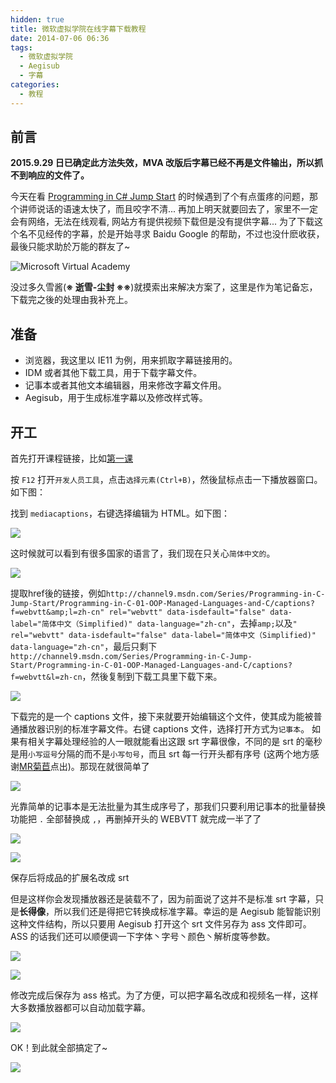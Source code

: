 ```yaml
---
hidden: true
title: 微软虚拟学院在线字幕下载教程
date: 2014-07-06 06:36
tags:
  - 微软虚拟学院
  - Aegisub
  - 字幕
categories:
  - 教程
---
```


## 前言

**2015.9.29 日已确定此方法失效，MVA 改版后字幕已经不再是文件输出，所以抓不到响应的文件了。**

今天在看 [Programming in C# Jump Start](http://www.microsoftvirtualacademy.com/training-courses/790) 的时候遇到了个有点蛋疼的问题，那个讲师说话的语速太快了，而且咬字不清... 再加上明天就要回去了，家里不一定会有网络，无法在线观看, 网站方有提供视频下载但是没有提供字幕... 为了下载这个名不见经传的字幕，於是开始寻求 Baidu Google 的帮助，不过也没什麽收获，最後只能求助於万能的群友了~

![Microsoft Virtual Academy](https://raw.githubusercontent.com/YumeMichi/hexo-idsy/gh-pages/img/mva-01.png)

没过多久雪酱(**※ 逝雪-尘封 ※※**)就摸索出来解决方案了，这里是作为笔记备忘，下载完之後的处理由我补充上。


## 准备

  - 浏览器，我这里以 IE11 为例，用来抓取字幕链接用的。
  - IDM 或者其他下载工具，用于下载字幕文件。
  - 记事本或者其他文本编辑器，用来修改字幕文件用。
  - Aegisub，用于生成标准字幕以及修改样式等。
<!--more-->

## 开工

首先打开课程链接，比如[第一课](http://www.microsoftvirtualacademy.com/Content/ViewContent.aspx?et=4226&m=4217&ct=19866)

按 `F12` 打开`开发人员工具`，点击`选择元素(Ctrl+B)`，然後鼠标点击一下播放器窗口。如下图：

找到 `mediacaptions`，右键选择编辑为 HTML。如下图：

![](https://raw.githubusercontent.com/YumeMichi/hexo-idsy/gh-pages/img/mva-02.png)


这时候就可以看到有很多国家的语言了，我们现在只关心`简体中文的`。

![](https://raw.githubusercontent.com/YumeMichi/hexo-idsy/gh-pages/img/mva-03.png)


提取href後的链接，例如`http://channel9.msdn.com/Series/Programming-in-C-Jump-Start/Programming-in-C-01-OOP-Managed-Languages-and-C/captions?f=webvtt&amp;l=zh-cn" rel="webvtt" data-isdefault="false" data-label="简体中文（Simplified)" data-language="zh-cn"`，去掉`amp;`以及`" rel="webvtt" data-isdefault="false" data-label="简体中文（Simplified)" data-language="zh-cn"`，最后只剩下`http://channel9.msdn.com/Series/Programming-in-C-Jump-Start/Programming-in-C-01-OOP-Managed-Languages-and-C/captions?f=webvtt&l=zh-cn`，然後复制到下载工具里下载下来。

![](https://raw.githubusercontent.com/YumeMichi/hexo-idsy/gh-pages/img/mva-04.png)


下载完的是一个 captions 文件，接下来就要开始编辑这个文件，使其成为能被普通播放器识别的标准字幕文件。右键 captions 文件，选择打开方式为`记事本`。
如果有相关字幕处理经验的人一眼就能看出这跟 srt 字幕很像，不同的是 srt 的毫秒是用`小写逗号`分隔的而不是`小写句号`，而且 srt 每一行开头都有序号 (这两个地方感谢[MR菊苣](https://blog.7086.in/#!index.md)点出)。那现在就很简单了

![](https://raw.githubusercontent.com/YumeMichi/hexo-idsy/gh-pages/img/mva-05.png)


光靠简单的记事本是无法批量为其生成序号了，那我们只要利用记事本的批量替换功能把 `.` 全部替换成 `,`，再删掉开头的 WEBVTT 就完成一半了了

![](https://raw.githubusercontent.com/YumeMichi/hexo-idsy/gh-pages/img/mva-06.png)

![](https://raw.githubusercontent.com/YumeMichi/hexo-idsy/gh-pages/img/mva-07.png)


保存后将成品的扩展名改成 srt


但是这样你会发现播放器还是装载不了，因为前面说了这并不是标准 srt 字幕，只是**长得像**，所以我们还是得把它转换成标准字幕。幸运的是 Aegisub 能智能识别这种文件结构，所以只要用 Aegisub 打开这个 srt 文件另存为 ass 文件即可。ASS 的话我们还可以顺便调一下字体丶字号丶颜色丶解析度等参数。

![](https://raw.githubusercontent.com/YumeMichi/hexo-idsy/gh-pages/img/mva-08.png)

![](https://raw.githubusercontent.com/YumeMichi/hexo-idsy/gh-pages/img/mva-09.png)

修改完成后保存为 ass 格式。为了方便，可以把字幕名改成和视频名一样，这样大多数播放器都可以自动加载字幕。

![](https://raw.githubusercontent.com/YumeMichi/hexo-idsy/gh-pages/img/mva-10.png)


OK！到此就全部搞定了~

![](https://raw.githubusercontent.com/YumeMichi/hexo-idsy/gh-pages/img/mva-11.png)
